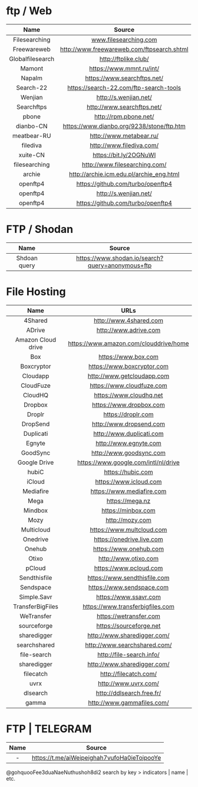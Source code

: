 # ftp / Web

| Name | Source | 
|:---:|:---:|
| Filesearching | www.filesearching.com |
| Freewareweb | http://www.freewareweb.com/ftpsearch.shtml |
| Globalfilesearch | http://ftplike.club/ |
| Mamont | https://www.mmnt.ru/int/ |
| Napalm | https://www.searchftps.net/ |
| Search-22 | https://search-22.com/ftp-search-tools |
| Wenjian | http://s.wenjian.net/ |
| Searchftps | http://www.searchftps.net/ |
| pbone | http://rpm.pbone.net/ |
| dianbo-CN | https://www.dianbo.org/9238/stone/ftp.htm |
| meatbear-RU | http://www.metabear.ru/ |
| filediva | http://www.filediva.com/ |
| xuite-CN | https://bit.ly/2OGNuWl |
| filesearching | http://www.filesearching.com/ |
| archie | http://archie.icm.edu.pl/archie_eng.html |
| openftp4 | https://github.com/turbo/openftp4 |
| openftp4 | http://s.wenjian.net/  |
| openftp4 | https://github.com/turbo/openftp4 |

# FTP / Shodan

| Name | Source | 
|:---:|:---:|
| Shdoan query | https://www.shodan.io/search?query=anonymous+ftp  |

# File Hosting 

| Name | URLs | 
|:---:|:---:|
| 4Shared | http://www.4shared.com |
| ADrive | http://www.adrive.com |
| Amazon Cloud drive | https://www.amazon.com/clouddrive/home |
| Box | https://www.box.com |
| Boxcryptor | https://www.boxcryptor.com |
| Cloudapp | http://www.getcloudapp.com |
| CloudFuze | https://www.cloudfuze.com |
| CloudHQ | https://www.cloudhq.net |
| Dropbox | https://www.dropbox.com |
| Droplr | https://droplr.com |
| DropSend | http://www.dropsend.com |
| Duplicati | http://www.duplicati.com |
| Egnyte | http://www.egnyte.com |
| GoodSync | http://www.goodsync.com |
| Google Drive | https://www.google.com/intl/nl/drive |
| hubiC | https://hubic.com |
| iCloud | https://www.icloud.com |
| Mediafire | https://www.mediafire.com |
| Mega | https://mega.nz |
| Mindbox | https://minbox.com |
| Mozy | http://mozy.com |
| Multicloud | https://www.multcloud.com |
| Onedrive | https://onedrive.live.com |
| Onehub | https://www.onehub.com |
| Otixo | http://www.otixo.com |
| pCloud | https://www.pcloud.com |
| Sendthisfile | https://www.sendthisfile.com |
| Sendspace | https://www.sendspace.com |
| Simple.Savr | https://www.ssavr.com |
| TransferBigFiles | https://www.transferbigfiles.com |
| WeTransfer | https://wetransfer.com |
| sourceforge | https://sourceforge.net|
| sharedigger | http://www.sharedigger.com/ |
| searchshared | http://www.searchshared.com/ |
| file-search | http://file-search.info/|
| sharedigger | http://www.sharedigger.com/ |
| filecatch | http://filecatch.com/ |
| uvrx | http://www.uvrx.com/|
| dlsearch | http://ddlsearch.free.fr/ |
| gamma | http://www.gammafiles.com/ |


# FTP | TELEGRAM 
| Name | Source | 
|:---:|:---:|
| - | https://t.me/aiWeipeighah7vufoHa0ieToipooYe |
@gohquooFee3duaNaeNuthushoh8di2 
search by key > indicators | name | etc.


